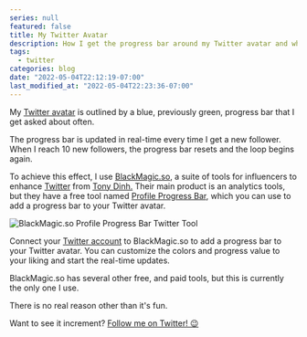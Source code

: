 ```yaml
---
series: null
featured: false
title: My Twitter Avatar
description: How I get the progress bar around my Twitter avatar and what it means.
tags:
  - twitter
categories: blog
date: "2022-05-04T22:12:19-07:00"
last_modified_at: "2022-05-04T22:23:36-07:00"
---
```


My [Twitter avatar](https://twitter.com/andrewmcodes) is outlined by a blue, previously green, progress bar that I get asked about often.

The progress bar is updated in real-time every time I get a new follower. When I reach 10 new followers, the progress bar resets and the loop begins again.

To achieve this effect, I use [BlackMagic.so](https://blackmagic.so/), a suite of tools for influencers to enhance [Twitter](https://twitter.com/andrewmcodes) from [Tony Dinh.](https://twitter.com/tdinh_me) Their main product is an analytics tools, but they have a free tool named [Profile Progress Bar](https://blackmagic.so/profile-progress-bar), which you can use to add a progress bar to your Twitter avatar.

<img alt="BlackMagic.so Profile Progress Bar Twitter Tool" src="<%= cloudinary_url 'v1651727326/posts/twitter-avatar/20220505050712Z_BlackMagic.so', :medium %>" />

Connect your [Twitter account](https://twitter.com/andrewmcodes) to BlackMagic.so to add a progress bar to your Twitter avatar. You can customize the colors and progress value to your liking and start the real-time updates.

BlackMagic.so has several other free, and paid tools, but this is currently the only one I use.

There is no real reason other than it's fun.

Want to see it increment? [Follow me on Twitter! 😉](https://twitter.com/andrewmcodes)
